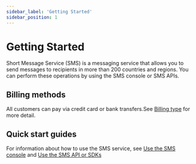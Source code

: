 ```yaml
---
sidebar_label: 'Getting Started'
sidebar_position: 1
---
```


# Getting Started

Short Message Service (SMS) is a messaging service that allows you to send messages to recipients in more than 200 countries and regions. You can perform these operations by using the SMS console or SMS APIs. 

## Billing methods

All customers can pay via credit card or bank transfers.See [Billing type](/docs/whatsapp/sdk) for more detail.

## Quick start guides

For information about how to use the SMS service, see [Use the SMS console](/docs/whatsapp/sdk) and [Use the SMS API or SDKs](/docs/whatsapp/sdk) 
